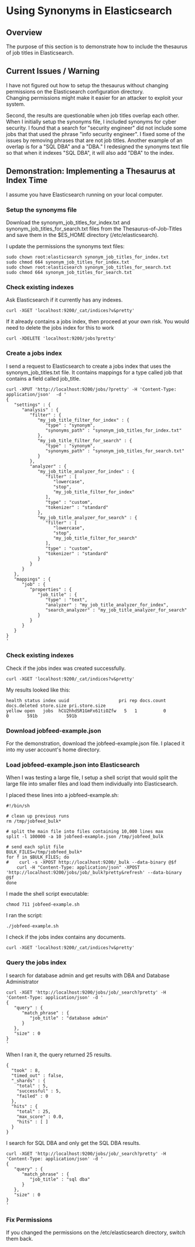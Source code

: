 # Using Synonyms in Elasticsearch

## Overview
The purpose of this section is to demonstrate how to include the thesaurus of job titles in Elasticsearch.  

## Current Issues / Warning
I have not figured out how to setup the thesaurus without changing permissions on the Elasticsearch configuration directory.  
Changing permissions might make it easier for an attacker to exploit your system.

Second, the results are questionable when job titles overlap each other.  When I initially setup the synonyms file, I included synonyms for cyber security.  I found that a search for "security engineer" did not include some jobs that that used the phrase "info security engineer".  I fixed some of the issues by removing phrases that are not job titles.  Another example of an overlap is for a "SQL DBA" and a "DBA."  I redesigned the synonyms text file so that when it indexes "SQL DBA", it will also add "DBA" to the index.

## Demonstration: Implementing a Thesaurus at Index Time
I assume you have Elasticsearch running on your local computer.

### Setup the synonyms file
Download the synonym_job_titles_for_index.txt and synonym_job_titles_for_search.txt files from the Thesaurus-of-Job-Titles and save them in the $ES_HOME directory (/etc/elasticsearch).

I update the permissions the synonyms text files:

    sudo chown root:elasticsearch synonym_job_titles_for_index.txt
    sudo chmod 664 synonym_job_titles_for_index.txt
    sudo chown root:elasticsearch synonym_job_titles_for_search.txt
    sudo chmod 664 synonym_job_titles_for_search.txt


### Check existing indexes
Ask Elasticsearch if it currently has any indexes.

    curl -XGET 'localhost:9200/_cat/indices?v&pretty'

If it already contains a jobs index, then proceed at your own risk.  You would need to delete the jobs index for this to work

    curl -XDELETE 'localhost:9200/jobs?pretty'

### Create a jobs index

I send a request to Elasticsearch to create a jobs index that uses the synonym_job_titles.txt file.
It contains mappings for a type called job that contains a field called job_title.

    curl -XPUT 'http://localhost:9200/jobs/?pretty' -H 'Content-Type: application/json'  -d '
    {
       "settings" : {
          "analysis" : {
             "filter" : {
                "my_job_title_filter_for_index" : {
                   "type" : "synonym",
                   "synonyms_path" : "synonym_job_titles_for_index.txt"
                },
                "my_job_title_filter_for_search" : {
                   "type" : "synonym",
                   "synonyms_path" : "synonym_job_titles_for_search.txt"
                }
             },
             "analyzer" : {
                "my_job_title_analyzer_for_index" : {
                   "filter" : [
                      "lowercase",
                      "stop",
                      "my_job_title_filter_for_index"
                   ],
                   "type" : "custom",
                   "tokenizer" : "standard"
                },
                "my_job_title_analyzer_for_search" : {
                   "filter" : [
                      "lowercase",
                      "stop",
                      "my_job_title_filter_for_search"
                   ],
                   "type" : "custom",
                   "tokenizer" : "standard"
                }
             }
          }
       },
       "mappings" : {
          "job" : {
             "properties" : {
                "job_title" : {
                   "type" : "text",
                   "analyzer" : "my_job_title_analyzer_for_index",
                   "search_analyzer" : "my_job_title_analyzer_for_search"
                }
             }
          }
       }
    }
    '


### Check existing indexes
Check if the jobs index was created successfully.

    curl -XGET 'localhost:9200/_cat/indices?v&pretty'


My results looked like this:

    health status index uuid                   pri rep docs.count docs.deleted store.size pri.store.size
    yellow open   jobs  hCU2hhdSR1GmFx61tiOZfw   5   1          0            0       591b           591b


### Download jobfeed-example.json
For the demonstration, download the jobfeed-example.json file.  I placed it into my user account's home directory.


### Load jobfeed-example.json into Elasticsearch
When I was testing a large file, I setup a shell script that would split the large file into smaller files and load them individually into Elasticsearch.

I placed these lines into a jobfeed-example.sh:

    #!/bin/sh

    # clean up previous runs
    rm /tmp/jobfeed_bulk*

    # split the main file into files containing 10,000 lines max
    split -l 100000 -a 10 jobfeed-example.json /tmp/jobfeed_bulk

    # send each split file
    BULK_FILES=/tmp/jobfeed_bulk*
    for f in $BULK_FILES; do
    #    curl -s -XPOST http://localhost:9200/_bulk --data-binary @$f
        curl -H "Content-Type: application/json" -XPOST 'http://localhost:9200/jobs/job/_bulk?pretty&refresh' --data-binary @$f
    done

I made the shell script executable:

    chmod 711 jobfeed-example.sh

I ran the script:

    ./jobfeed-example.sh

I check if the jobs index contains any documents.

    curl -XGET 'localhost:9200/_cat/indices?v&pretty'

### Query the jobs index
I search for database admin and get results with DBA and Database Administrator

    curl -XGET 'http://localhost:9200/jobs/job/_search?pretty' -H 'Content-Type: application/json' -d '
    {
       "query" : {
          "match_phrase" : {
             "job_title" : "database admin"
          }
       },
       "size" : 0
    }
    '

When I ran it, the query returned 25 results.

    {
      "took" : 8,
      "timed_out" : false,
      "_shards" : {
        "total" : 5,
        "successful" : 5,
        "failed" : 0
      },
      "hits" : {
        "total" : 25,
        "max_score" : 0.0,
        "hits" : [ ]
      }
    }

I search for SQL DBA and only get the SQL DBA results.

    curl -XGET 'http://localhost:9200/jobs/job/_search?pretty' -H 'Content-Type: application/json' -d '
    {
       "query" : {
          "match_phrase" : {
             "job_title" : "sql dba"
          }
       },
       "size" : 0
    }
    '



### Fix Permissions
If you changed the permissions on the /etc/elasticsearch directory, switch them back.


